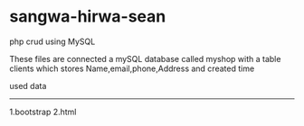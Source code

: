 # sangwa-hirwa-sean
php crud using MySQL

These files are connected a mySQL database called myshop with a table clients
which stores Name,email,phone,Address and created time

used data
__________
1.bootstrap
2.html
